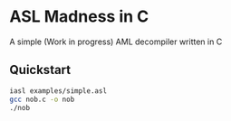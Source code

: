 # ASL Madness in C

A simple (Work in progress) AML decompiler written in C

## Quickstart

```sh
iasl examples/simple.asl
gcc nob.c -o nob
./nob
```


